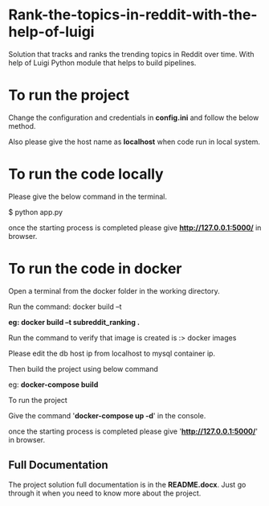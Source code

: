 # Rank-the-topics-in-reddit-with-the-help-of-luigi
Solution that tracks and ranks the trending topics in Reddit over time. With help of Luigi Python module that helps to build pipelines.

# To run the project
  Change the configuration and credentials in **config.ini** and follow the below method.
  
  Also please give the host name as **localhost** when code run in local system.

# To run the code locally
Please give the below command in the terminal.

  $ python app.py
  
  once the starting process is completed please give **http://127.0.0.1:5000/** in browser.

# To run the code in docker
Open a terminal from the docker folder in the working directory.

Run the command: docker build –t <name>

**eg: docker build –t subreddit_ranking .**

Run the command to verify that image is created is :> docker images

Please edit the db host ip from localhost to mysql container ip.
  
Then build the project using below command

eg: **docker-compose build** 

To run the project

Give the command '**docker-compose up -d**' in the console.

once the starting process is completed please give '**http://127.0.0.1:5000/**' in browser.

## Full Documentation
  The project solution full documentation is in the **README.docx**. Just go through it when you need to know more about the project.
    
